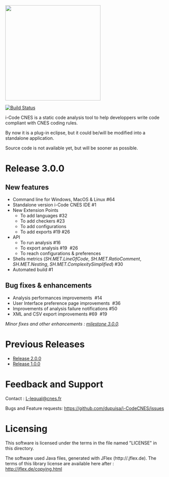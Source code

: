 <img src="https://github.com/dupuisa/i-CodeCNES/blob/master/img/logo-i-code-cnes.png" width="300"/>

[![Build Status](https://travis-ci.org/dupuisa/i-CodeCNES.svg?branch=master)](https://travis-ci.org/dupuisa/i-CodeCNES)

i-Code CNES is a static code analysis tool to help developpers write code compliant with CNES coding rules.

By now it is a plug-in eclipse, but it could be/will be modified into a standalone application.

Source code is not available yet, but will be sooner as possible.

Release 3.0.0
=============

## New features
* Command line for Windows, MacOS & Linux #64 
* Standalone version i-Code CNES IDE #1 
* New Extension Points  
  * To add languages #32   
  * To add checkers #23   
  * To add configurations   
  * To add exports #19 #26 
* API  
  * To run analysis #16   
  * To export analysis #19  #26   
  * To reach configurations & preferences 
* Shells metrics (*SH.MET.LineOfCode*, *SH.MET.RatioComment*, *SH.MET.Nesting*, *SH.MET.ComplexitySimplified*) #30 
* Automated build #1

## Bug fixes & enhancements
* Analysis performances improvements  #14 
* User Interface preference page improvements  #36 
* Improvements of analysis failure notifications #50 
* XML and CSV export improvements #69  #19 

*Minor fixes and other enhancements : [milestone 3.0.0](https://github.com/dupuisa/i-CodeCNES/milestone/1).*

Previous Releases
=================
* [Release 2.0.0](https://github.com/dupuisa/i-CodeCNES/releases/tag/v2.0.0)
* [Release 1.0.0](https://github.com/dupuisa/i-CodeCNES/releases/tag/v1.0.0)


Feedback and Support
====================
Contact : L-lequal@cnes.fr

Bugs and Feature requests: https://github.com/dupuisa/i-CodeCNES/issues 

Licensing
=========
This software is licensed under the terms in the file named "LICENSE" in this directory.

The software used Java files, generated with JFlex (http://.jflex.de). The terms of this library license are available here after : http://jflex.de/copying.html
